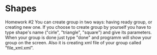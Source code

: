 # Shapes
Homework #2
You can create group in two ways:
  having ready group, or creating new one.
If you choose to create group by yourself you have to type shape's name ("cirle", "triangle", "square") and give its parameters.
When your group is done just type "done" and programm will show your group on the screen.
Also it is creating xml file of your group called "file_xml.xml".
